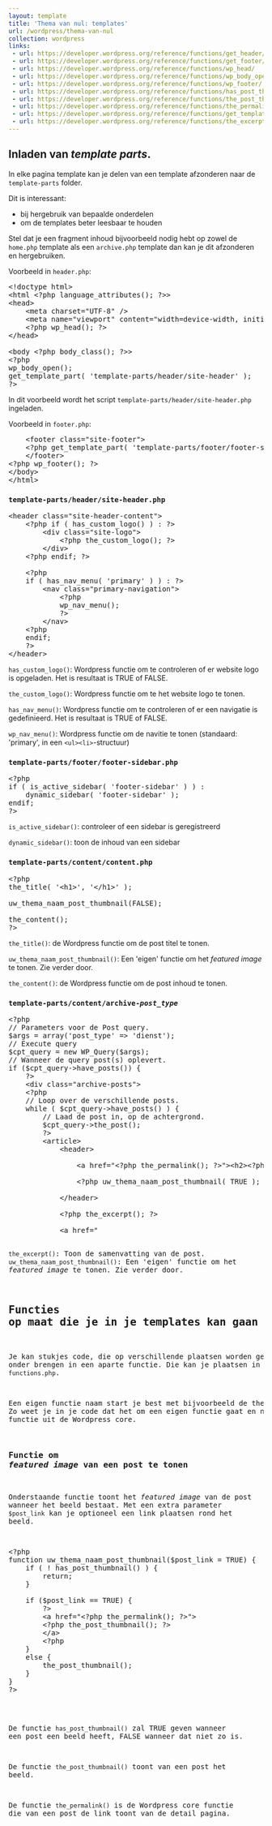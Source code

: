 ```yaml
---
layout: template
title: 'Thema van nul: templates'
url: /wordpress/thema-van-nul
collection: wordpress
links:
 - url: https://developer.wordpress.org/reference/functions/get_header/
 - url: https://developer.wordpress.org/reference/functions/get_footer/
 - url: https://developer.wordpress.org/reference/functions/wp_head/
 - url: https://developer.wordpress.org/reference/functions/wp_body_open/
 - url: https://developer.wordpress.org/reference/functions/wp_footer/
 - url: https://developer.wordpress.org/reference/functions/has_post_thumbnail/
 - url: https://developer.wordpress.org/reference/functions/the_post_thumbnail/
 - url: https://developer.wordpress.org/reference/functions/the_permalink/
 - url: https://developer.wordpress.org/reference/functions/get_template_part/
 - url: https://developer.wordpress.org/reference/functions/the_excerpt/
---
```


## Inladen van <em>template parts</em>.

In elke pagina template kan je delen van een template afzonderen naar de <code>template-parts</code> folder. 

Dit is interessant:
* bij hergebruik van bepaalde onderdelen
* om de templates beter leesbaar te houden

Stel dat je een fragment inhoud bijvoorbeeld nodig hebt op zowel de <code>home.php</code> template als een <code>archive.php</code> template dan kan je dit afzonderen en hergebruiken.

Voorbeeld in <code>header.php</code>:
<pre>
&lt;!doctype html&gt;
&lt;html &lt;?php language_attributes(); ?&gt;&gt;
&lt;head&gt;
	&lt;meta charset="UTF-8" /&gt;
	&lt;meta name="viewport" content="width=device-width, initial-scale=1" /&gt;
	&lt;?php wp_head(); ?&gt;
&lt;/head&gt;

&lt;body &lt;?php body_class(); ?&gt;>
&lt;?php 
wp_body_open();
get_template_part( 'template-parts/header/site-header' );
?&gt;
</pre>

In dit voorbeeld wordt het script <code>template-parts/header/site-header.php</code> ingeladen.

Voorbeeld in <code>footer.php</code>:

<pre>
	&lt;footer class="site-footer"&gt;
	&lt;?php get_template_part( 'template-parts/footer/footer-sidebar' ); ?&gt;
	&lt;/footer&gt;
&lt;?php wp_footer(); ?&gt;
&lt;/body&gt;
&lt;/html&gt;
</pre>

### <code>template-parts/header/site-header.php</code>
 
<pre>
&lt;header class="site-header-content">
	&lt;?php if ( has_custom_logo() ) : ?&gt;
		&lt;div class="site-logo"&gt;
			&lt;?php the_custom_logo(); ?&gt;
		&lt;/div>
	&lt;?php endif; ?&gt;

	&lt;?php
	if ( has_nav_menu( 'primary' ) ) : ?&gt;
		&lt;nav class="primary-navigation"&gt;
			&lt;?php
			wp_nav_menu();
			?&gt;
		&lt;/nav&gt;
	&lt;?php
	endif;
	?&gt;
&lt;/header&gt;
</pre>

<code>has_custom_logo()</code>: Wordpress functie om te controleren of er website logo is opgeladen. Het is resultaat is TRUE of FALSE.

<code>the_custom_logo()</code>: Wordpress functie om te het website logo te tonen.

<code>has_nav_menu()</code>: Wordpress functie om te controleren of er een navigatie is gedefinieerd. Het is resultaat is TRUE of FALSE.

<code>wp_nav_menu()</code>: Wordpress functie om de navitie te tonen (standaard: 'primary', in een <code>&lt;ul&gt;&lt;li&gt;</code>-structuur)

### <code>template-parts/footer/footer-sidebar.php</code>

<pre>
&lt;?php
if ( is_active_sidebar( 'footer-sidebar' ) ) :
    dynamic_sidebar( 'footer-sidebar' );
endif;
?&gt;
</pre>

<code>is_active_sidebar()</code>: controleer of een sidebar is geregistreerd

<code>dynamic_sidebar()</code>: toon de inhoud van een sidebar

### <code>template-parts/content/content.php</code>
<pre>
&lt;?php 
the_title( '&lt;h1&gt;', '&lt;/h1&gt;' ); 

uw_thema_naam_post_thumbnail(FALSE); 

the_content();
?&gt;
</pre>

<code>the_title()</code>: de Wordpress functie om de post titel te tonen.

<code>uw_thema_naam_post_thumbnail()</code>: Een 'eigen' functie om het <em>featured image</em> te tonen. Zie verder door.

<code>the_content()</code>: de Wordpress functie om de post inhoud te tonen.

### <code>template-parts/content/archive-<em>post_type</em></code>

<pre>
&lt;?php
// Parameters voor de Post query.
$args = array('post_type' =&gt; 'dienst');
// Execute query
$cpt_query = new WP_Query($args);
// Wanneer de query post(s) oplevert.
if ($cpt_query-&gt;have_posts()) {
    ?&gt;
    &lt;div class="archive-posts"&gt;
    &lt;?php
    // Loop over de verschillende posts.
    while ( $cpt_query-&gt;have_posts() ) {
        // Laad de post in, op de achtergrond.
        $cpt_query-&gt;the_post();
        ?&gt;
        &lt;article&gt;
            &lt;header&gt;

                &lt;a href="&lt;?php the_permalink(); ?&gt;"&gt;&lt;h2&gt;&lt;?php the_title(); ?&gt;&lt;/h2&gt;&lt;/a&gt;
            
                &lt;?php uw_thema_naam_post_thumbnail( TRUE ); ?&gt;				
            
            &lt;/header&gt;

            &lt;?php the_excerpt(); ?&gt;

            &lt;a href="<?php the_permalink(); ?&gt;"&gt;Verder lezen&lt;/a&gt;

        &lt;/article&gt;
        &lt;?php
    }
    ?&gt;
    &lt;/div&gt;
    &lt;?php
}
?&gt;
</pre>

<code>the_excerpt()</code>: Toon de samenvatting van de post.
<code>uw_thema_naam_post_thumbnail()</code>: Een 'eigen' functie om het <em>featured image</em> te tonen. Zie verder door.

## Functies op maat die je in je templates kan gaan (her)gebruiken. 

Je kan stukjes code, die op verschillende plaatsen worden gebruikt, onder brengen in een aparte functie. Die kan je plaatsen in de <code>functions.php</code>.

Een eigen functie naam start je best met bijvoorbeeld de thema naam. Zo weet je in je code dat het om een eigen functie gaat en niet om een functie uit de Wordpress core.

### Functie om <em>featured image</em> van een post te tonen

Onderstaande functie toont het <em>featured image</em> van de post wanneer het beeld bestaat. Met een extra parameter <code>$post_link</code> kan je optioneel een link plaatsen rond het beeld. 

<pre>
&lt;?php
function uw_thema_naam_post_thumbnail($post_link = TRUE) {
    if ( ! has_post_thumbnail() ) {
        return;
    } 

    if ($post_link == TRUE) { 
        ?&gt;
        &lt;a href="&lt;?php the_permalink(); ?&gt;"&gt;
        &lt;?php the_post_thumbnail(); ?&gt;
        &lt;/a&gt;
        &lt;?php
    } 
    else {
        the_post_thumbnail(); 
    }
}
?&gt;
</pre>

De functie <code>has_post_thumbnail()</code> zal TRUE geven wanneer een post een beeld heeft, FALSE wanneer dat niet zo is.

De functie <code>the_post_thumbnail()</code> toont van een post het beeld.

De functie <code>the_permalink()</code> is de Wordpress core functie die van een post de link toont van de detail pagina.
